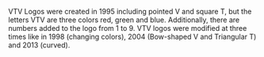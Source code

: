 VTV Logos were created in 1995 including pointed V and square T, but the letters VTV are three colors red, green and blue. Additionally, there are numbers added to the logo from 1 to 9. VTV logos were modified at three times like in 1998 (changing colors), 2004 (Bow-shaped V and Triangular T) and 2013 (curved).
